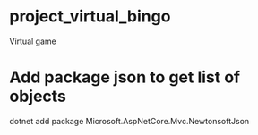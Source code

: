 # project_virtual_bingo
Virtual game

# Add package json to get list of objects
dotnet add package Microsoft.AspNetCore.Mvc.NewtonsoftJson 
